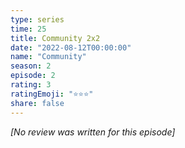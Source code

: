 ```yaml
---
type: series
time: 25
title: Community 2x2
date: "2022-08-12T00:00:00"
name: "Community"
season: 2
episode: 2
rating: 3
ratingEmoji: "⭐️⭐️⭐️"
share: false
---
```


*[No review was written for this episode]*